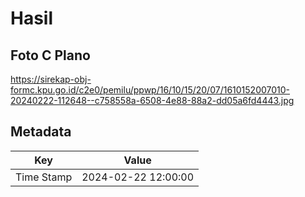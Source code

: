 # Hasil

## Foto C Plano

https://sirekap-obj-formc.kpu.go.id/c2e0/pemilu/ppwp/16/10/15/20/07/1610152007010-20240222-112648--c758558a-6508-4e88-88a2-dd05a6fd4443.jpg


## Metadata

| Key        | Value               |
| ---------- | ------------------- |
| Time Stamp | 2024-02-22 12:00:00 |



